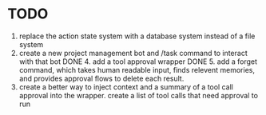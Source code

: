 # TODO


1. replace the action state system with a database system instead of a file system
3. create a new project management bot and /task command to interact with that bot
DONE 4. add a tool approval wrapper 
DONE 5. add a forget command, which takes human readable input, finds relevent memories, and provides approval flows to delete each result.
6. create a better way to inject context and a summary of a tool call approval into the wrapper. create a list of tool calls that need approval to run